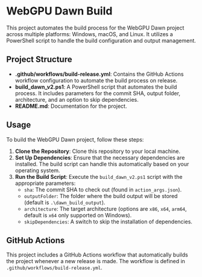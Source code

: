 # WebGPU Dawn Build

This project automates the build process for the WebGPU Dawn project across multiple platforms: Windows, macOS, and Linux. It utilizes a PowerShell script to handle the build configuration and output management.

## Project Structure

- **.github/workflows/build-release.yml**: Contains the GitHub Actions workflow configuration to automate the build process on release.
- **build_dawn_v2.ps1**: A PowerShell script that automates the build process. It includes parameters for the commit SHA, output folder, architecture, and an option to skip dependencies.
- **README.md**: Documentation for the project.

## Usage

To build the WebGPU Dawn project, follow these steps:

1. **Clone the Repository**: Clone this repository to your local machine.
2. **Set Up Dependencies**: Ensure that the necessary dependencies are installed. The build script can handle this automatically based on your operating system.
3. **Run the Build Script**: Execute the `build_dawn_v2.ps1` script with the appropriate parameters:
   - `sha`: The commit SHA to check out (found in `action_args.json`).
   - `outputFolder`: The folder where the build output will be stored (default is `.\dawn_build_output`).
   - `architecture`: The target architecture (options are `x86`, `x64`, `arm64`, default is `x64` only supported on Windows).
   - `skipDependencies`: A switch to skip the installation of dependencies.

## GitHub Actions

This project includes a GitHub Actions workflow that automatically builds the project whenever a new release is made. The workflow is defined in `.github/workflows/build-release.yml`.